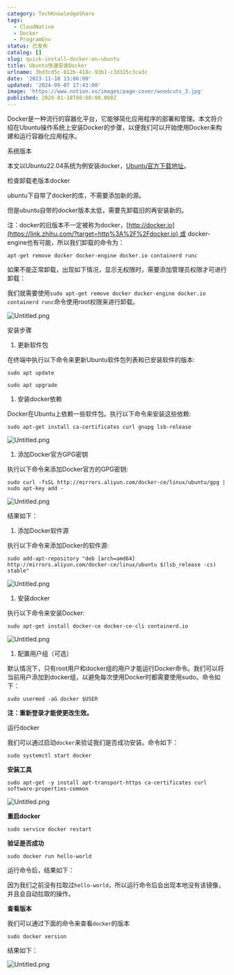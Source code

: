 ```yaml
---
category: TechKnowledgeShare
tags:
  - CloudNative
  - Docker
  - ProgramEnv
status: 已发布
catalog: []
slug: quick-install-docker-on-ubuntu
title: Ubuntu快速安装Docker
urlname: 3bd3cd5c-012b-418c-93b1-c3d325c3ca3c
date: '2023-11-18 13:06:00'
updated: '2024-09-07 17:43:00'
image: 'https://www.notion.so/images/page-cover/woodcuts_3.jpg'
published: 2020-01-18T08:00:00.000Z
---
```


Docker是一种流行的容器化平台，它能够简化应用程序的部署和管理。本文将介绍在Ubuntu操作系统上安装Docker的步骤，以便我们可以开始使用Docker来构建和运行容器化应用程序。


系统版本


本文以Ubuntu22.04系统为例安装docker，[Ubuntu官方下载地址](https://link.zhihu.com/?target=https%3A%2F%2Fubuntu.com%2Fdownload)。


检查卸载老版本docker


ubuntu下自带了docker的库，不需要添加新的源。


但是ubuntu自带的docker版本太低，需要先卸载旧的再安装新的。


注：docker的旧版本不一定被称为docker，[http://docker.io](https://link.zhihu.com/?target=http%3A%2F%2Fdocker.io) 或 docker-engine也有可能，所以我们卸载的命令为：


`apt-get remove docker docker-engine docker.io containerd runc`


如果不能正常卸载，出现如下情况，显示无权限时，需要添加管理员权限才可进行卸载：


我们就需要使用`sudo apt-get remove docker docker-engine docker.io containerd runc`命令使用root权限来进行卸载。


![Untitled.png](https://prod-files-secure.s3.us-west-2.amazonaws.com/5d24fe63-e567-4804-86f9-9fdc62e13082/39952d0f-7851-4550-b715-72a33876c773/Untitled.png?X-Amz-Algorithm=AWS4-HMAC-SHA256&X-Amz-Content-Sha256=UNSIGNED-PAYLOAD&X-Amz-Credential=ASIAZI2LB466ZORWF7ES%2F20250320%2Fus-west-2%2Fs3%2Faws4_request&X-Amz-Date=20250320T053854Z&X-Amz-Expires=3600&X-Amz-Security-Token=IQoJb3JpZ2luX2VjEC0aCXVzLXdlc3QtMiJHMEUCIQC6TJsEORYp99sitf7TkcVFBvTOHW4mBkL1iQsqy0Ul2wIgONnpMeZ9hQ%2FLyN9aEsH45L8Q1yvbVEBE5rZlgxVNhGIqiAQIhv%2F%2F%2F%2F%2F%2F%2F%2F%2F%2FARAAGgw2Mzc0MjMxODM4MDUiDE13H%2Fg811uueYkP4ircA0E2xv94t%2FhlMs6iy10jsjjvGYdgZPvHlAGHWrr%2FgzUB6Dhv76cmVNszJqGTy2QOgAH8Lcv355Ol9uLmpg6iVf4qmKjZgF0a496eP0LL%2BVZT4G6cMj4I0vx2dgasErYuPORLkhhXofby4fDG%2FW19BYjNhsOz%2B9%2BG%2FZ%2B%2F555GwLYgMDzfvE%2FxfKs0DNGOV8y7FfYPwr2V%2BFoaFK9GFSH3mCwLHPyeCzB4QzOc6RLBg9DfJ64Ew8wVyaz%2FaKgi4ebskYr3GvFJczsdsucUOZyJ%2F89G0EXjTPsLSv5Ne8B25pgNn23z61uP52ALIiAJq2a4sFRekVizZUFUK3QIPk7ketyai5txak0XPO6Wjs7mfQTunieokcgJiVmPVnin7gfEtWhDEoMUs1pMrLQ%2Fap7y4W1HqX3OV49nveS199jF4VfMcB3M6GcIuwbYUKYLKIQeoKoTbeQfufe%2FlUHRR23urfQHsJ8d4oXSnm%2FjKmtbdfy%2FW0qOHZL6V4gpn0yQYf%2FWXboVwCYY5fbSoVsXkG9yu2KUgy0IhzkaT5DPTQ2fOqL%2FW28ArZBgN0fwf9A0sGJOawYfzy%2Fjv9C9%2FT5gH%2FWdKChHdVBusXoiEXzdsY%2B0dhcyKv%2FbpQ%2Fdh1EUXq7SMOHG7r4GOqUBbvoHhGW%2F1tC8HxX5H1f4X6sdk%2F1geMGHJRhGaFp7bmFl2klhID0Nd%2BFwGrMjBWzPIpdy5PmcplqhsN%2FyJBu9kbOjTZL%2BB7bPy8LKcKqC%2F6pnWeuNaLubZ2ZB87eVRMJhhiHrRBXuEOmZ0hK9vQuAhk4AZnc5%2FxrZjSJIgYH%2FDUc%2BCAH%2F4i6okf3dotkj96wnspWCOhN2qLWa8bYB1CmKF2k5F1co&X-Amz-Signature=c17cba651ca4f9a496ad23fe05428e5b1d539c8c7215792e10bc58f1080900ba&X-Amz-SignedHeaders=host&x-id=GetObject)


安装步骤

1. 更新软件包

在终端中执行以下命令来更新Ubuntu软件包列表和已安装软件的版本:


`sudo apt update`


`sudo apt upgrade`

1. 安装docker依赖

Docker在Ubuntu上依赖一些软件包。执行以下命令来安装这些依赖:


`sudo apt-get install ca-certificates curl gnupg lsb-release`


![Untitled.png](https://prod-files-secure.s3.us-west-2.amazonaws.com/5d24fe63-e567-4804-86f9-9fdc62e13082/b5a549a8-6621-4824-a151-93e8b0592f14/Untitled.png?X-Amz-Algorithm=AWS4-HMAC-SHA256&X-Amz-Content-Sha256=UNSIGNED-PAYLOAD&X-Amz-Credential=ASIAZI2LB466ZORWF7ES%2F20250320%2Fus-west-2%2Fs3%2Faws4_request&X-Amz-Date=20250320T053854Z&X-Amz-Expires=3600&X-Amz-Security-Token=IQoJb3JpZ2luX2VjEC0aCXVzLXdlc3QtMiJHMEUCIQC6TJsEORYp99sitf7TkcVFBvTOHW4mBkL1iQsqy0Ul2wIgONnpMeZ9hQ%2FLyN9aEsH45L8Q1yvbVEBE5rZlgxVNhGIqiAQIhv%2F%2F%2F%2F%2F%2F%2F%2F%2F%2FARAAGgw2Mzc0MjMxODM4MDUiDE13H%2Fg811uueYkP4ircA0E2xv94t%2FhlMs6iy10jsjjvGYdgZPvHlAGHWrr%2FgzUB6Dhv76cmVNszJqGTy2QOgAH8Lcv355Ol9uLmpg6iVf4qmKjZgF0a496eP0LL%2BVZT4G6cMj4I0vx2dgasErYuPORLkhhXofby4fDG%2FW19BYjNhsOz%2B9%2BG%2FZ%2B%2F555GwLYgMDzfvE%2FxfKs0DNGOV8y7FfYPwr2V%2BFoaFK9GFSH3mCwLHPyeCzB4QzOc6RLBg9DfJ64Ew8wVyaz%2FaKgi4ebskYr3GvFJczsdsucUOZyJ%2F89G0EXjTPsLSv5Ne8B25pgNn23z61uP52ALIiAJq2a4sFRekVizZUFUK3QIPk7ketyai5txak0XPO6Wjs7mfQTunieokcgJiVmPVnin7gfEtWhDEoMUs1pMrLQ%2Fap7y4W1HqX3OV49nveS199jF4VfMcB3M6GcIuwbYUKYLKIQeoKoTbeQfufe%2FlUHRR23urfQHsJ8d4oXSnm%2FjKmtbdfy%2FW0qOHZL6V4gpn0yQYf%2FWXboVwCYY5fbSoVsXkG9yu2KUgy0IhzkaT5DPTQ2fOqL%2FW28ArZBgN0fwf9A0sGJOawYfzy%2Fjv9C9%2FT5gH%2FWdKChHdVBusXoiEXzdsY%2B0dhcyKv%2FbpQ%2Fdh1EUXq7SMOHG7r4GOqUBbvoHhGW%2F1tC8HxX5H1f4X6sdk%2F1geMGHJRhGaFp7bmFl2klhID0Nd%2BFwGrMjBWzPIpdy5PmcplqhsN%2FyJBu9kbOjTZL%2BB7bPy8LKcKqC%2F6pnWeuNaLubZ2ZB87eVRMJhhiHrRBXuEOmZ0hK9vQuAhk4AZnc5%2FxrZjSJIgYH%2FDUc%2BCAH%2F4i6okf3dotkj96wnspWCOhN2qLWa8bYB1CmKF2k5F1co&X-Amz-Signature=c1a18f9d9d872673ab1857bd8d0851c460956405f50dbe7cec2ad4341dc57e24&X-Amz-SignedHeaders=host&x-id=GetObject)

1. 添加Docker官方GPG密钥

执行以下命令来添加Docker官方的GPG密钥:


`sudo curl -fsSL http://mirrors.aliyun.com/docker-ce/linux/ubuntu/gpg | sudo apt-key add -`


![Untitled.png](https://prod-files-secure.s3.us-west-2.amazonaws.com/5d24fe63-e567-4804-86f9-9fdc62e13082/98014b5e-f5b7-4b16-804e-ab6917971bd3/Untitled.png?X-Amz-Algorithm=AWS4-HMAC-SHA256&X-Amz-Content-Sha256=UNSIGNED-PAYLOAD&X-Amz-Credential=ASIAZI2LB466ZORWF7ES%2F20250320%2Fus-west-2%2Fs3%2Faws4_request&X-Amz-Date=20250320T053854Z&X-Amz-Expires=3600&X-Amz-Security-Token=IQoJb3JpZ2luX2VjEC0aCXVzLXdlc3QtMiJHMEUCIQC6TJsEORYp99sitf7TkcVFBvTOHW4mBkL1iQsqy0Ul2wIgONnpMeZ9hQ%2FLyN9aEsH45L8Q1yvbVEBE5rZlgxVNhGIqiAQIhv%2F%2F%2F%2F%2F%2F%2F%2F%2F%2FARAAGgw2Mzc0MjMxODM4MDUiDE13H%2Fg811uueYkP4ircA0E2xv94t%2FhlMs6iy10jsjjvGYdgZPvHlAGHWrr%2FgzUB6Dhv76cmVNszJqGTy2QOgAH8Lcv355Ol9uLmpg6iVf4qmKjZgF0a496eP0LL%2BVZT4G6cMj4I0vx2dgasErYuPORLkhhXofby4fDG%2FW19BYjNhsOz%2B9%2BG%2FZ%2B%2F555GwLYgMDzfvE%2FxfKs0DNGOV8y7FfYPwr2V%2BFoaFK9GFSH3mCwLHPyeCzB4QzOc6RLBg9DfJ64Ew8wVyaz%2FaKgi4ebskYr3GvFJczsdsucUOZyJ%2F89G0EXjTPsLSv5Ne8B25pgNn23z61uP52ALIiAJq2a4sFRekVizZUFUK3QIPk7ketyai5txak0XPO6Wjs7mfQTunieokcgJiVmPVnin7gfEtWhDEoMUs1pMrLQ%2Fap7y4W1HqX3OV49nveS199jF4VfMcB3M6GcIuwbYUKYLKIQeoKoTbeQfufe%2FlUHRR23urfQHsJ8d4oXSnm%2FjKmtbdfy%2FW0qOHZL6V4gpn0yQYf%2FWXboVwCYY5fbSoVsXkG9yu2KUgy0IhzkaT5DPTQ2fOqL%2FW28ArZBgN0fwf9A0sGJOawYfzy%2Fjv9C9%2FT5gH%2FWdKChHdVBusXoiEXzdsY%2B0dhcyKv%2FbpQ%2Fdh1EUXq7SMOHG7r4GOqUBbvoHhGW%2F1tC8HxX5H1f4X6sdk%2F1geMGHJRhGaFp7bmFl2klhID0Nd%2BFwGrMjBWzPIpdy5PmcplqhsN%2FyJBu9kbOjTZL%2BB7bPy8LKcKqC%2F6pnWeuNaLubZ2ZB87eVRMJhhiHrRBXuEOmZ0hK9vQuAhk4AZnc5%2FxrZjSJIgYH%2FDUc%2BCAH%2F4i6okf3dotkj96wnspWCOhN2qLWa8bYB1CmKF2k5F1co&X-Amz-Signature=7733b41ab6e3cf84a266958493d06244ee4109ef94b5e74288e3a84e3d4e9b9c&X-Amz-SignedHeaders=host&x-id=GetObject)


结果如下：

1. 添加Docker软件源

执行以下命令来添加Docker的软件源:


`sudo add-apt-repository "deb [arch=amd64] http://mirrors.aliyun.com/docker-ce/linux/ubuntu $(lsb_release -cs) stable"`


![Untitled.png](https://prod-files-secure.s3.us-west-2.amazonaws.com/5d24fe63-e567-4804-86f9-9fdc62e13082/7fc5bdbe-9d4c-48b8-ba03-3309380f47ba/Untitled.png?X-Amz-Algorithm=AWS4-HMAC-SHA256&X-Amz-Content-Sha256=UNSIGNED-PAYLOAD&X-Amz-Credential=ASIAZI2LB466ZORWF7ES%2F20250320%2Fus-west-2%2Fs3%2Faws4_request&X-Amz-Date=20250320T053854Z&X-Amz-Expires=3600&X-Amz-Security-Token=IQoJb3JpZ2luX2VjEC0aCXVzLXdlc3QtMiJHMEUCIQC6TJsEORYp99sitf7TkcVFBvTOHW4mBkL1iQsqy0Ul2wIgONnpMeZ9hQ%2FLyN9aEsH45L8Q1yvbVEBE5rZlgxVNhGIqiAQIhv%2F%2F%2F%2F%2F%2F%2F%2F%2F%2FARAAGgw2Mzc0MjMxODM4MDUiDE13H%2Fg811uueYkP4ircA0E2xv94t%2FhlMs6iy10jsjjvGYdgZPvHlAGHWrr%2FgzUB6Dhv76cmVNszJqGTy2QOgAH8Lcv355Ol9uLmpg6iVf4qmKjZgF0a496eP0LL%2BVZT4G6cMj4I0vx2dgasErYuPORLkhhXofby4fDG%2FW19BYjNhsOz%2B9%2BG%2FZ%2B%2F555GwLYgMDzfvE%2FxfKs0DNGOV8y7FfYPwr2V%2BFoaFK9GFSH3mCwLHPyeCzB4QzOc6RLBg9DfJ64Ew8wVyaz%2FaKgi4ebskYr3GvFJczsdsucUOZyJ%2F89G0EXjTPsLSv5Ne8B25pgNn23z61uP52ALIiAJq2a4sFRekVizZUFUK3QIPk7ketyai5txak0XPO6Wjs7mfQTunieokcgJiVmPVnin7gfEtWhDEoMUs1pMrLQ%2Fap7y4W1HqX3OV49nveS199jF4VfMcB3M6GcIuwbYUKYLKIQeoKoTbeQfufe%2FlUHRR23urfQHsJ8d4oXSnm%2FjKmtbdfy%2FW0qOHZL6V4gpn0yQYf%2FWXboVwCYY5fbSoVsXkG9yu2KUgy0IhzkaT5DPTQ2fOqL%2FW28ArZBgN0fwf9A0sGJOawYfzy%2Fjv9C9%2FT5gH%2FWdKChHdVBusXoiEXzdsY%2B0dhcyKv%2FbpQ%2Fdh1EUXq7SMOHG7r4GOqUBbvoHhGW%2F1tC8HxX5H1f4X6sdk%2F1geMGHJRhGaFp7bmFl2klhID0Nd%2BFwGrMjBWzPIpdy5PmcplqhsN%2FyJBu9kbOjTZL%2BB7bPy8LKcKqC%2F6pnWeuNaLubZ2ZB87eVRMJhhiHrRBXuEOmZ0hK9vQuAhk4AZnc5%2FxrZjSJIgYH%2FDUc%2BCAH%2F4i6okf3dotkj96wnspWCOhN2qLWa8bYB1CmKF2k5F1co&X-Amz-Signature=18eeecf9ee2c09ebb48d0280ff1596ee9691e1d50a63ea6376d76f862e4d1503&X-Amz-SignedHeaders=host&x-id=GetObject)

1. 安装docker

执行以下命令来安装Docker:


`sudo apt-get install docker-ce docker-ce-cli containerd.io`


![Untitled.png](https://prod-files-secure.s3.us-west-2.amazonaws.com/5d24fe63-e567-4804-86f9-9fdc62e13082/d5ede442-ffc5-49c3-a76a-76559a797244/Untitled.png?X-Amz-Algorithm=AWS4-HMAC-SHA256&X-Amz-Content-Sha256=UNSIGNED-PAYLOAD&X-Amz-Credential=ASIAZI2LB466ZORWF7ES%2F20250320%2Fus-west-2%2Fs3%2Faws4_request&X-Amz-Date=20250320T053854Z&X-Amz-Expires=3600&X-Amz-Security-Token=IQoJb3JpZ2luX2VjEC0aCXVzLXdlc3QtMiJHMEUCIQC6TJsEORYp99sitf7TkcVFBvTOHW4mBkL1iQsqy0Ul2wIgONnpMeZ9hQ%2FLyN9aEsH45L8Q1yvbVEBE5rZlgxVNhGIqiAQIhv%2F%2F%2F%2F%2F%2F%2F%2F%2F%2FARAAGgw2Mzc0MjMxODM4MDUiDE13H%2Fg811uueYkP4ircA0E2xv94t%2FhlMs6iy10jsjjvGYdgZPvHlAGHWrr%2FgzUB6Dhv76cmVNszJqGTy2QOgAH8Lcv355Ol9uLmpg6iVf4qmKjZgF0a496eP0LL%2BVZT4G6cMj4I0vx2dgasErYuPORLkhhXofby4fDG%2FW19BYjNhsOz%2B9%2BG%2FZ%2B%2F555GwLYgMDzfvE%2FxfKs0DNGOV8y7FfYPwr2V%2BFoaFK9GFSH3mCwLHPyeCzB4QzOc6RLBg9DfJ64Ew8wVyaz%2FaKgi4ebskYr3GvFJczsdsucUOZyJ%2F89G0EXjTPsLSv5Ne8B25pgNn23z61uP52ALIiAJq2a4sFRekVizZUFUK3QIPk7ketyai5txak0XPO6Wjs7mfQTunieokcgJiVmPVnin7gfEtWhDEoMUs1pMrLQ%2Fap7y4W1HqX3OV49nveS199jF4VfMcB3M6GcIuwbYUKYLKIQeoKoTbeQfufe%2FlUHRR23urfQHsJ8d4oXSnm%2FjKmtbdfy%2FW0qOHZL6V4gpn0yQYf%2FWXboVwCYY5fbSoVsXkG9yu2KUgy0IhzkaT5DPTQ2fOqL%2FW28ArZBgN0fwf9A0sGJOawYfzy%2Fjv9C9%2FT5gH%2FWdKChHdVBusXoiEXzdsY%2B0dhcyKv%2FbpQ%2Fdh1EUXq7SMOHG7r4GOqUBbvoHhGW%2F1tC8HxX5H1f4X6sdk%2F1geMGHJRhGaFp7bmFl2klhID0Nd%2BFwGrMjBWzPIpdy5PmcplqhsN%2FyJBu9kbOjTZL%2BB7bPy8LKcKqC%2F6pnWeuNaLubZ2ZB87eVRMJhhiHrRBXuEOmZ0hK9vQuAhk4AZnc5%2FxrZjSJIgYH%2FDUc%2BCAH%2F4i6okf3dotkj96wnspWCOhN2qLWa8bYB1CmKF2k5F1co&X-Amz-Signature=132cdb68c8e04608814f1ec4bf860ae9e89e1f059cce4fa8b4da5fcfb8150422&X-Amz-SignedHeaders=host&x-id=GetObject)

1. 配置用户组（可选）

默认情况下，只有root用户和docker组的用户才能运行Docker命令。我们可以将当前用户添加到docker组，以避免每次使用Docker时都需要使用sudo。命令如下：


`sudo usermod -aG docker $USER`


**注：重新登录才能使更改生效。**


运行docker


我们可以通过启动`docker`来验证我们是否成功安装。命令如下：


`sudo systemctl start docker`


**安装工具**


`sudo apt-get -y install apt-transport-https ca-certificates curl software-properties-common`


![Untitled.png](https://prod-files-secure.s3.us-west-2.amazonaws.com/5d24fe63-e567-4804-86f9-9fdc62e13082/0c3615c1-94db-46f5-9743-68bb221a9964/Untitled.png?X-Amz-Algorithm=AWS4-HMAC-SHA256&X-Amz-Content-Sha256=UNSIGNED-PAYLOAD&X-Amz-Credential=ASIAZI2LB466ZORWF7ES%2F20250320%2Fus-west-2%2Fs3%2Faws4_request&X-Amz-Date=20250320T053854Z&X-Amz-Expires=3600&X-Amz-Security-Token=IQoJb3JpZ2luX2VjEC0aCXVzLXdlc3QtMiJHMEUCIQC6TJsEORYp99sitf7TkcVFBvTOHW4mBkL1iQsqy0Ul2wIgONnpMeZ9hQ%2FLyN9aEsH45L8Q1yvbVEBE5rZlgxVNhGIqiAQIhv%2F%2F%2F%2F%2F%2F%2F%2F%2F%2FARAAGgw2Mzc0MjMxODM4MDUiDE13H%2Fg811uueYkP4ircA0E2xv94t%2FhlMs6iy10jsjjvGYdgZPvHlAGHWrr%2FgzUB6Dhv76cmVNszJqGTy2QOgAH8Lcv355Ol9uLmpg6iVf4qmKjZgF0a496eP0LL%2BVZT4G6cMj4I0vx2dgasErYuPORLkhhXofby4fDG%2FW19BYjNhsOz%2B9%2BG%2FZ%2B%2F555GwLYgMDzfvE%2FxfKs0DNGOV8y7FfYPwr2V%2BFoaFK9GFSH3mCwLHPyeCzB4QzOc6RLBg9DfJ64Ew8wVyaz%2FaKgi4ebskYr3GvFJczsdsucUOZyJ%2F89G0EXjTPsLSv5Ne8B25pgNn23z61uP52ALIiAJq2a4sFRekVizZUFUK3QIPk7ketyai5txak0XPO6Wjs7mfQTunieokcgJiVmPVnin7gfEtWhDEoMUs1pMrLQ%2Fap7y4W1HqX3OV49nveS199jF4VfMcB3M6GcIuwbYUKYLKIQeoKoTbeQfufe%2FlUHRR23urfQHsJ8d4oXSnm%2FjKmtbdfy%2FW0qOHZL6V4gpn0yQYf%2FWXboVwCYY5fbSoVsXkG9yu2KUgy0IhzkaT5DPTQ2fOqL%2FW28ArZBgN0fwf9A0sGJOawYfzy%2Fjv9C9%2FT5gH%2FWdKChHdVBusXoiEXzdsY%2B0dhcyKv%2FbpQ%2Fdh1EUXq7SMOHG7r4GOqUBbvoHhGW%2F1tC8HxX5H1f4X6sdk%2F1geMGHJRhGaFp7bmFl2klhID0Nd%2BFwGrMjBWzPIpdy5PmcplqhsN%2FyJBu9kbOjTZL%2BB7bPy8LKcKqC%2F6pnWeuNaLubZ2ZB87eVRMJhhiHrRBXuEOmZ0hK9vQuAhk4AZnc5%2FxrZjSJIgYH%2FDUc%2BCAH%2F4i6okf3dotkj96wnspWCOhN2qLWa8bYB1CmKF2k5F1co&X-Amz-Signature=5a148cf680840e4f3b75e574f41428e9b20c453307d34214fa459f35ca1addca&X-Amz-SignedHeaders=host&x-id=GetObject)


**重启docker**


`sudo service docker restart`


**验证是否成功**


`sudo docker run hello-world`


运行命令后，结果如下：


因为我们之前没有拉取过`hello-world`，所以运行命令后会出现本地没有该镜像，并且会自动拉取的操作。


**查看版本**


我们可以通过下面的命令来查看`docker`的版本


`sudo docker version`


结果如下：


![Untitled.png](https://prod-files-secure.s3.us-west-2.amazonaws.com/5d24fe63-e567-4804-86f9-9fdc62e13082/efdb509a-3c1e-41a3-91ee-a1bd88793688/Untitled.png?X-Amz-Algorithm=AWS4-HMAC-SHA256&X-Amz-Content-Sha256=UNSIGNED-PAYLOAD&X-Amz-Credential=ASIAZI2LB466ZORWF7ES%2F20250320%2Fus-west-2%2Fs3%2Faws4_request&X-Amz-Date=20250320T053854Z&X-Amz-Expires=3600&X-Amz-Security-Token=IQoJb3JpZ2luX2VjEC0aCXVzLXdlc3QtMiJHMEUCIQC6TJsEORYp99sitf7TkcVFBvTOHW4mBkL1iQsqy0Ul2wIgONnpMeZ9hQ%2FLyN9aEsH45L8Q1yvbVEBE5rZlgxVNhGIqiAQIhv%2F%2F%2F%2F%2F%2F%2F%2F%2F%2FARAAGgw2Mzc0MjMxODM4MDUiDE13H%2Fg811uueYkP4ircA0E2xv94t%2FhlMs6iy10jsjjvGYdgZPvHlAGHWrr%2FgzUB6Dhv76cmVNszJqGTy2QOgAH8Lcv355Ol9uLmpg6iVf4qmKjZgF0a496eP0LL%2BVZT4G6cMj4I0vx2dgasErYuPORLkhhXofby4fDG%2FW19BYjNhsOz%2B9%2BG%2FZ%2B%2F555GwLYgMDzfvE%2FxfKs0DNGOV8y7FfYPwr2V%2BFoaFK9GFSH3mCwLHPyeCzB4QzOc6RLBg9DfJ64Ew8wVyaz%2FaKgi4ebskYr3GvFJczsdsucUOZyJ%2F89G0EXjTPsLSv5Ne8B25pgNn23z61uP52ALIiAJq2a4sFRekVizZUFUK3QIPk7ketyai5txak0XPO6Wjs7mfQTunieokcgJiVmPVnin7gfEtWhDEoMUs1pMrLQ%2Fap7y4W1HqX3OV49nveS199jF4VfMcB3M6GcIuwbYUKYLKIQeoKoTbeQfufe%2FlUHRR23urfQHsJ8d4oXSnm%2FjKmtbdfy%2FW0qOHZL6V4gpn0yQYf%2FWXboVwCYY5fbSoVsXkG9yu2KUgy0IhzkaT5DPTQ2fOqL%2FW28ArZBgN0fwf9A0sGJOawYfzy%2Fjv9C9%2FT5gH%2FWdKChHdVBusXoiEXzdsY%2B0dhcyKv%2FbpQ%2Fdh1EUXq7SMOHG7r4GOqUBbvoHhGW%2F1tC8HxX5H1f4X6sdk%2F1geMGHJRhGaFp7bmFl2klhID0Nd%2BFwGrMjBWzPIpdy5PmcplqhsN%2FyJBu9kbOjTZL%2BB7bPy8LKcKqC%2F6pnWeuNaLubZ2ZB87eVRMJhhiHrRBXuEOmZ0hK9vQuAhk4AZnc5%2FxrZjSJIgYH%2FDUc%2BCAH%2F4i6okf3dotkj96wnspWCOhN2qLWa8bYB1CmKF2k5F1co&X-Amz-Signature=97a79695d5eaeca2af7d5c8d48a69885e036a4745e5df9c7a53f142f912043e1&X-Amz-SignedHeaders=host&x-id=GetObject)

